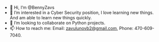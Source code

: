- 👋 Hi, I’m @BennyZavs
- 👀 I’m interested in a Cyber Security position, I love learning new things. And am able to learn new things quickly.
- 💞️ I’m looking to collaborate on Python projects. 
- 📫 How to reach me: Email: zavulunovb2@gmail.com, Phone: 470-609-7040. 

<!---
BennyZavs/BennyZavs is a ✨ special ✨ repository because its `README.md` (this file) appears on your GitHub profile.
You can click the Preview link to take a look at your changes.
--->
